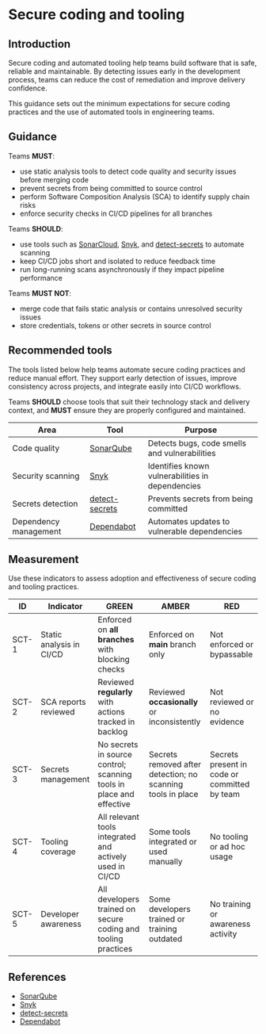# Secure coding and tooling

## Introduction

Secure coding and automated tooling help teams build software that is safe, reliable and maintainable. By detecting issues early in the development process, teams can reduce the cost of remediation and improve delivery confidence.

This guidance sets out the minimum expectations for secure coding practices and the use of automated tools in engineering teams.

## Guidance

Teams **MUST**:

- use static analysis tools to detect code quality and security issues before merging code
- prevent secrets from being committed to source control
- perform Software Composition Analysis (SCA) to identify supply chain risks
- enforce security checks in CI/CD pipelines for all branches

Teams **SHOULD**:

- use tools such as [SonarCloud][1], [Snyk][2], and [detect-secrets][3] to automate scanning
- keep CI/CD jobs short and isolated to reduce feedback time
- run long-running scans asynchronously if they impact pipeline performance

Teams **MUST NOT**:

- merge code that fails static analysis or contains unresolved security issues
- store credentials, tokens or other secrets in source control

## Recommended tools

The tools listed below help teams automate secure coding practices and reduce manual effort. They support early detection of issues, improve consistency across projects, and integrate easily into CI/CD workflows.

Teams **SHOULD** choose tools that suit their technology stack and delivery context, and **MUST** ensure they are properly configured and maintained.

| Area                  | Tool                | Purpose                                          |
| --------------------- | ------------------- | ------------------------------------------------ |
| Code quality          | [SonarQube][1]      | Detects bugs, code smells and vulnerabilities    |
| Security scanning     | [Snyk][2]           | Identifies known vulnerabilities in dependencies |
| Secrets detection     | [detect-secrets][3] | Prevents secrets from being committed            |
| Dependency management | [Dependabot][4]     | Automates updates to vulnerable dependencies     |

## Measurement

Use these indicators to assess adoption and effectiveness of secure coding and tooling practices.

| ID    | Indicator                | GREEN                                                               | AMBER                                                       | RED                                          |
| ----- | ------------------------ | ------------------------------------------------------------------- | ----------------------------------------------------------- | -------------------------------------------- |
| SCT-1 | Static analysis in CI/CD | Enforced on **all branches** with blocking checks                   | Enforced on **main** branch only                            | Not enforced or bypassable                   |
| SCT-2 | SCA reports reviewed     | Reviewed **regularly** with actions tracked in backlog              | Reviewed **occasionally** or inconsistently                 | Not reviewed or no evidence                  |
| SCT-3 | Secrets management       | No secrets in source control; scanning tools in place and effective | Secrets removed after detection; no scanning tools in place | Secrets present in code or committed by team |
| SCT-4 | Tooling coverage         | All relevant tools integrated and actively used in CI/CD            | Some tools integrated or used manually                      | No tooling or ad hoc usage                   |
| SCT-5 | Developer awareness      | All developers trained on secure coding and tooling practices       | Some developers trained or training outdated                | No training or awareness activity            |

## References

- [SonarQube][1]
- [Snyk][2]
- [detect-secrets][3]
- [Dependabot][4]

[1]: https://www.sonarsource.com/products/sonarqube
[2]: https://snyk.io
[3]: https://github.com/Yelp/detect-secrets
[4]: https://github.com/dependabot

